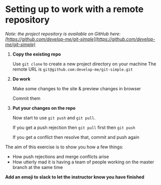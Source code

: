 # Setting up to work with a remote repository

*Note: the project repository is available on GitHub here: [https://github.com/develop-me/git-simple](https://github.com/develop-me/git-simple)*

1) **Copy the existing repo**

   Use `git clone` to create a new project directory on your machine
   The remote URL is `git@github.com:develop-me/git-simple.git`

1) **Do work**

   Make some changes to the site & preview changes in browser
   
   Commit them

1) **Put your changes on the repo**

   Now start to use `git push` and `git pull`.

   If you get a push rejection then `git pull` first then `git push`

   If you get a conflict then resolve that, commit and push again

The aim of this exercise is to show you how a few things:

- How push rejections and merge conflicts arise 
- How utterly mad it is having a team of people working on the master branch at the same time


**Add an emoji to slack to let the instructor know you have finished**	